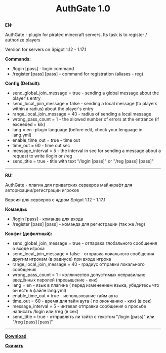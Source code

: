 # <p align="center">AuthGate 1.0</p>
**EN:**

AuthGate - plugin for pirated minecraft servers. Its task is to register / authorize players

Version for servers on Spigot 1.12 - 1.17.1

**Commands:**

- /login [pass] - login command
- /register [pass] [pass] - command for registration (aliases - reg)

**Config (Default):**

- send_global_join_message = true - sending a global message about the player's entry
- send_local_join_message = false - sending a local message (to players within a radius) about the player's entry
- range_local_join_message = 40 - radius of sending a local message
- wrong_pass_count = 1 - the allowed number of errors at the entrance (if exceeded = kik)
- lang = en -plugin language (before edit, check your lenguage in lang.yml)
- enable_time_out = true - time out
- time_out = 60 - time out sec
- message_interval = 5 - the interval in sec for sending a message about a request to write /login or /reg
- send_title = true - title with text "/login [pass]" or "/reg [pass] [pass]"

____
**RU:**

AuthGate - плагин для приватских серверов майнкрафт для авторизации/регистрации игроков

Версия для серверов с ядром Spigot 1.12 - 1.17.1

**Команды:**

- /login [pass] - команда для входа
- /register [pass] [pass] - команда для регистрации (так же /reg)

**Конфиг (дефолтный):**

- send_global_join_message = true - отпарвка глобального сообщения о входе игрока
- send_local_join_message = false - отправка локального сообщения другим игрокам (в радиусе) при входе игрока
- range_local_join_message = 40 - rрадиус отправки локального сообщения
- wrong_pass_count = 1 - колличество допустимых неправильно введённых паролей (превышение - кик)
- lang = en - язык в плагине ( перед изменением языка, убедитесь что он есть в файле lang.yml)
- enable_time_out = true - использование тайм аута
- time_out = 60 - время для тайм аута ( по окончанию - кик) (в сек)
- message_interval = 5 -  интевал отправки сообщения о просьбе написать /login или /reg (в сек)
- send_title = true - отправлять ли тайтл с текстом "/login [pass]" или "/reg [pass] [pass]"


____
**[Download](https://github.com/2sweetheart2/AuthGate/releases)**

**[Скачать](https://github.com/2sweetheart2/AuthGate/releases)**


